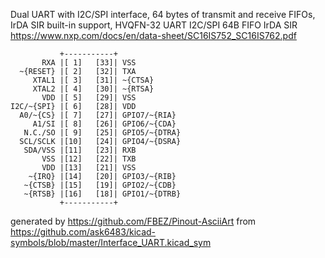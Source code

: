 Dual UART with I2C/SPI interface, 64 bytes of transmit and receive FIFOs, IrDA SIR built-in support, HVQFN-32
UART I2C/SPI 64B FIFO IrDA SIR
https://www.nxp.com/docs/en/data-sheet/SC16IS752_SC16IS762.pdf


	           +-----------+
	       RXA |[ 1]   [33]| VSS
	  ~{RESET} |[ 2]   [32]| TXA
	     XTAL1 |[ 3]   [31]| ~{CTSA}
	     XTAL2 |[ 4]   [30]| ~{RTSA}
	       VDD |[ 5]   [29]| VSS
	I2C/~{SPI} |[ 6]   [28]| VDD
	  A0/~{CS} |[ 7]   [27]| GPIO7/~{RIA}
	     A1/SI |[ 8]   [26]| GPIO6/~{CDA}
	   N.C./SO |[ 9]   [25]| GPIO5/~{DTRA}
	  SCL/SCLK |[10]   [24]| GPIO4/~{DSRA}
	   SDA/VSS |[11]   [23]| RXB
	       VSS |[12]   [22]| TXB
	       VDD |[13]   [21]| VSS
	    ~{IRQ} |[14]   [20]| GPIO3/~{RIB}
	   ~{CTSB} |[15]   [19]| GPIO2/~{CDB}
	   ~{RTSB} |[16]   [18]| GPIO1/~{DTRB}
	           +-----------+


generated by https://github.com/FBEZ/Pinout-AsciiArt from https://github.com/ask6483/kicad-symbols/blob/master/Interface_UART.kicad_sym
